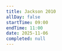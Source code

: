 ```yaml
---
title: Jackson 2010
allDay: false
startTime: 09:00
endTime: 11:00
date: 2025-11-06
completed: null
---
```

